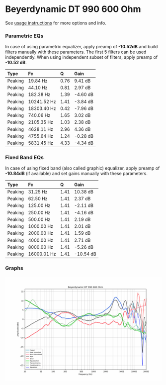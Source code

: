 # Beyerdynamic DT 990 600 Ohm
See [usage instructions](https://github.com/jaakkopasanen/AutoEq#usage) for more options and info.

### Parametric EQs
In case of using parametric equalizer, apply preamp of **-10.52dB** and build filters manually
with these parameters. The first 5 filters can be used independently.
When using independent subset of filters, apply preamp of **-10.52 dB**.

| Type    | Fc          |    Q | Gain     |
|:--------|:------------|:-----|:---------|
| Peaking | 19.84 Hz    | 0.76 | 9.41 dB  |
| Peaking | 44.10 Hz    | 0.81 | 2.97 dB  |
| Peaking | 182.38 Hz   | 1.39 | -4.60 dB |
| Peaking | 10241.52 Hz | 1.41 | -3.84 dB |
| Peaking | 18303.40 Hz | 0.42 | -7.96 dB |
| Peaking | 740.06 Hz   | 1.65 | 3.02 dB  |
| Peaking | 2105.35 Hz  | 1.03 | 2.38 dB  |
| Peaking | 4628.11 Hz  | 2.96 | 4.36 dB  |
| Peaking | 4755.64 Hz  | 1.24 | -0.28 dB |
| Peaking | 5831.45 Hz  | 4.33 | -4.34 dB |

### Fixed Band EQs
In case of using fixed band (also called graphic) equalizer, apply preamp of **-10.84dB**
(if available) and set gains manually with these parameters.

| Type    | Fc          |    Q | Gain      |
|:--------|:------------|:-----|:----------|
| Peaking | 31.25 Hz    | 1.41 | 10.38 dB  |
| Peaking | 62.50 Hz    | 1.41 | 2.37 dB   |
| Peaking | 125.00 Hz   | 1.41 | -2.11 dB  |
| Peaking | 250.00 Hz   | 1.41 | -4.16 dB  |
| Peaking | 500.00 Hz   | 1.41 | 2.19 dB   |
| Peaking | 1000.00 Hz  | 1.41 | 2.01 dB   |
| Peaking | 2000.00 Hz  | 1.41 | 1.59 dB   |
| Peaking | 4000.00 Hz  | 1.41 | 2.71 dB   |
| Peaking | 8000.00 Hz  | 1.41 | -5.26 dB  |
| Peaking | 16000.01 Hz | 1.41 | -10.54 dB |

### Graphs
![](./Beyerdynamic%20DT%20990%20600%20Ohm.png)